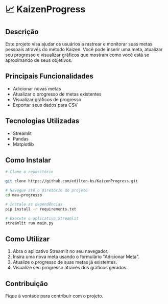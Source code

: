 # 📈 KaizenProgress
## Descrição

Este projeto visa ajudar os usuários a rastrear e monitorar suas metas pessoais através do método Kaizen. Você pode inserir uma meta, atualizar seu progresso e visualizar gráficos que mostram como você está se aproximando de seus objetivos.

## Principais Funcionalidades

- Adicionar novas metas
- Atualizar o progresso de metas existentes
- Visualizar gráficos de progresso
- Exportar seus dados para CSV

## Tecnologias Utilizadas

- Streamlit
- Pandas
- Matplotlib

## Como Instalar

```bash
# Clone o repositório

git clone https://github.com/edilton-bs/KaizenProgress.git

# Navegue até o diretório do projeto
cd meu-progresso

# Instale as dependências
pip install -r requirements.txt

# Execute o aplicativo Streamlit
streamlit run main.py
```

## Como Utilizar

1. Abra o aplicativo Streamlit no seu navegador.
2. Insira uma nova meta usando o formulário "Adicionar Meta".
3. Atualize o progresso de suas metas já existentes.
4. Visualize seu progresso através dos gráficos gerados.

## Contribuição

Fique à vontade para contribuir com o projeto.
